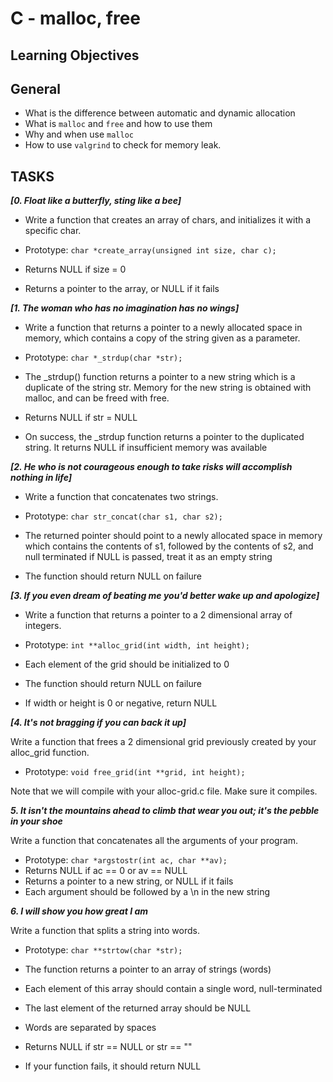 # C - malloc, free

## Learning Objectives

## General

- What is the difference between automatic and dynamic allocation
- What is `malloc` and `free` and how to use them
- Why and when use `malloc`
- How to use `valgrind` to check for memory leak.

## TASKS

***[0. Float like a butterfly, sting like a bee]***

- Write a function that creates an array of chars, and initializes it with a specific char.

- Prototype: `char *create_array(unsigned int size, char c);`

- Returns NULL if size = 0
- Returns a pointer to the array, or NULL if it fails

***[1. The woman who has no imagination has no wings]***

- Write a function that returns a pointer to a newly allocated space in memory, which contains a copy of the string given as a parameter.

- Prototype: `char *_strdup(char *str);`

- The _strdup() function returns a pointer to a new string which is a duplicate of the string str. Memory for the new string is obtained with malloc, and can be freed with free.
- Returns NULL if str = NULL
- On success, the _strdup function returns a pointer to the duplicated string. It returns NULL if insufficient memory was available

***[2. He who is not courageous enough to take risks will accomplish nothing in life]***

- Write a function that concatenates two strings.

- Prototype: `char str_concat(char s1, char s2);`

- The returned pointer should point to a newly allocated space in memory which contains the contents of s1, followed by the contents of s2, and null terminated
if NULL is passed, treat it as an empty string
- The function should return NULL on failure

***[3. If you even dream of beating me you'd better wake up and apologize]***

- Write a function that returns a pointer to a 2 dimensional array of integers.

- Prototype: `int **alloc_grid(int width, int height);`

- Each element of the grid should be initialized to 0
- The function should return NULL on failure
- If width or height is 0 or negative, return NULL

***[4. It's not bragging if you can back it up]***

Write a function that frees a 2 dimensional grid previously created by your alloc_grid function.

- Prototype: `void free_grid(int **grid, int height);`

Note that we will compile with your alloc-grid.c file. Make sure it compiles.

***5. It isn't the mountains ahead to climb that wear you out; it's the pebble in your shoe***

Write a function that concatenates all the arguments of your program.

- Prototype: `char *argstostr(int ac, char **av);`
- Returns NULL if ac == 0 or av == NULL
- Returns a pointer to a new string, or NULL if it fails
- Each argument should be followed by a \n in the new string


***6. I will show you how great I am***

Write a function that splits a string into words.

- Prototype: `char **strtow(char *str);`

- The function returns a pointer to an array of strings (words)
- Each element of this array should contain a single word, null-terminated
- The last element of the returned array should be NULL
- Words are separated by spaces
- Returns NULL if str == NULL or str == ""
- If your function fails, it should return NULL

